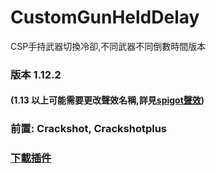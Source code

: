 # CustomGunHeldDelay
CSP手持武器切換冷卻,不同武器不同倒數時間版本

###  版本 1.12.2
  #### (1.13 以上可能需要更改聲效名稱,詳見[spigot聲效](https://hub.spigotmc.org/javadocs/spigot/org/bukkit/Sound.html))

###

### 前置: Crackshot, Crackshotplus

### [下載插件](http://destyy.com/wVP6lD)
